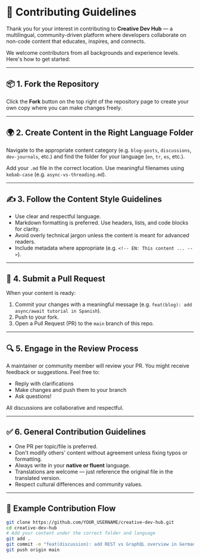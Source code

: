 <!--
EN: This document provides contribution guidelines for the Creative Dev Hub community.
TR: Bu belge, Creative Dev Hub topluluğu için katkı yönergelerini içerir.
ES: Este documento proporciona pautas de contribución para la comunidad de Creative Dev Hub.
DE: Dieses Dokument enthält Beitragsrichtlinien für die Creative Dev Hub-Community.
FR: Ce document fournit des lignes directrices pour contribuer à la communauté Creative Dev Hub.
PT: Este documento fornece diretrizes de contribuição para a comunidade Creative Dev Hub.
IT: Questo documento fornisce linee guida per contribuire alla community di Creative Dev Hub.
RU: Этот документ содержит рекомендации по участию в сообществе Creative Dev Hub.
ZH: 本文档提供了 Creative Dev Hub 社区的贡献指南。
JA: このドキュメントは、Creative Dev Hub コミュニティの貢献ガイドラインを提供します。
AR: توضح هذه الوثيقة إرشادات المساهمة في مجتمع Creative Dev Hub.
-->

# 🤝 Contributing Guidelines

Thank you for your interest in contributing to **Creative Dev Hub** — a multilingual, community-driven platform where developers collaborate on non-code content that educates, inspires, and connects.

We welcome contributors from all backgrounds and experience levels. Here's how to get started:

---

## 📦 1. Fork the Repository

Click the **Fork** button on the top right of the repository page to create your own copy where you can make changes freely.

---

## 🌍 2. Create Content in the Right Language Folder

Navigate to the appropriate content category (e.g. `blog-posts`, `discussions`, `dev-journals`, etc.) and find the folder for your language (`en`, `tr`, `es`, etc.).

Add your `.md` file in the correct location. Use meaningful filenames using `kebab-case` (e.g. `async-vs-threading.md`).

---

## ✍️ 3. Follow the Content Style Guidelines

- Use clear and respectful language.
- Markdown formatting is preferred. Use headers, lists, and code blocks for clarity.
- Avoid overly technical jargon unless the content is meant for advanced readers.
- Include metadata where appropriate (e.g. `<!-- EN: This content ... -->`).

---

## 🚀 4. Submit a Pull Request

When your content is ready:
1. Commit your changes with a meaningful message (e.g. `feat(blog): add async/await tutorial in Spanish`).
2. Push to your fork.
3. Open a Pull Request (PR) to the `main` branch of this repo.

---

## 🔍 5. Engage in the Review Process

A maintainer or community member will review your PR. You might receive feedback or suggestions. Feel free to:
- Reply with clarifications
- Make changes and push them to your branch
- Ask questions!

All discussions are collaborative and respectful.

---

## ✅ 6. General Contribution Guidelines

- One PR per topic/file is preferred.
- Don't modify others' content without agreement unless fixing typos or formatting.
- Always write in your **native or fluent** language.
- Translations are welcome — just reference the original file in the translated version.
- Respect cultural differences and community values.

---

## 🧠 Example Contribution Flow

```bash
git clone https://github.com/YOUR_USERNAME/creative-dev-hub.git
cd creative-dev-hub
# Add your content under the correct folder and language
git add .
git commit -m "feat(discussion): add REST vs GraphQL overview in German"
git push origin main
